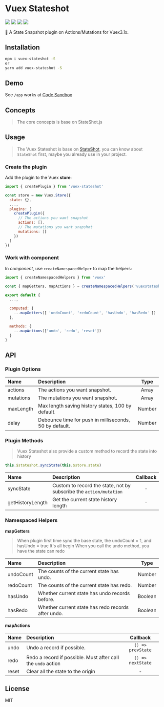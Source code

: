 # Vuex Stateshot

<p align="left">
  <a href="https://travis-ci.org/xiaoluoboding/vuex-stateshot"><img src="https://travis-ci.org/xiaoluoboding/vuex-stateshot.svg?branch=master"></a>
  <a href="https://www.npmjs.com/package/vuex-stateshot" target="_blank"><img src="https://img.shields.io/npm/v/vuex-stateshot.svg"></a>
  <a href="https://github.com/xiaoluoboding/vuex-stateshot"><img src="https://img.shields.io/github/stars/xiaoluoboding/vuex-stateshot.svg"></a>
  <a href="https://github.com/xiaoluoboding/vuex-stateshot"><img src="https://img.shields.io/github/license/xiaoluoboding/vuex-stateshot.svg"></a>
</p>

💾 A State Snapshot plugin on Actions/Mutations for Vuex3.1x.

## Installation

```bash
npm i vuex-stateshot -S
or
yarn add vuex-stateshot -S
```

## Demo

See `/app` works at [Code Sandbox](https://codesandbox.io/s/vuex-stateshot-szx9h)

## Concepts

> The core concepts is base on StateShot.js

## Usage

> The Vuex Stateshot is base on [StateShot](https://github.com/gaoding-inc/stateshot), you can know about `StateShot` first, maybe you already use in your project.


### Create the plugin

Add the plugin to the Vuex **store**:

```javascript
import { createPlugin } from 'vuex-stateshot'

const store = new Vuex.Store({
  state: {},
  ...,
  plugins: [
    createPlugin({
      // The actions you want snapshot
      actions: [],
      // The mutations you want snapshot
      mutations: []
    })
  ]
})
```

### Work with component

In *component*, use `createNamespacedHelper` to map the helpers:

```javascript
import { createNamespacedHelpers } from 'vuex'

const { mapGetters, mapActions } = createNamespacedHelpers('vuexstateshot')

export default {
  ...,

  computed: {
    ...mapGetters([ 'undoCount', 'redoCount', 'hasUndo', 'hasRedo' ])
  },

  methods: {
    ...mapActions(['undo', 'redo', 'reset'])
  }
}
```

## API

### Plugin Options

| Name | Description | Type |
|:--------|:--------|:--------:|
| actions | The actions you want snapshot. | Array |
| mutations | The mutations you want snapshot. | Array |
| maxLength | Max length saving history states, 100 by default. | Number |
| delay | Debounce time for push in milliseconds, 50 by default. | Number |

### Plugin Methods

> Vuex Stateshot also provide a custom method to record the state into history

```javascript
this.$stateshot.syncState(this.$store.state)
```

| Name | Description | Callback |
|:--------|:--------|:--------:|
| syncState | Custom to record the state, not by subscribe the `action/mutation` | - |
| getHistoryLength | Get the current state history length | - |

### Namespaced Helpers

**mapGetters**

> When plugin first time sync the base state, the undoCount = 1, and hasUndo = true
> It's all begin
> When you call the undo method, you have the state can redo

| Name | Description | Type |
|:--------|:--------|:--------:|
| undoCount | The counts of the current state has undo. | Number |
| redoCount | The counts of the current state has redo. | Number |
| hasUndo | Whether current state has undo records before. | Boolean |
| hasRedo | Whether current state has redo records after undo. | Boolean |

**mapActions**

| Name | Description | Callback |
|:--------|:--------|:--------:|
| undo | Undo a record if possible. | `() => prevState` |
| redo | Redo a record if possible. Must after call the `undo` action | `() => nextState` |
| reset | Clear all the state to the origin | - |

## License

MIT
